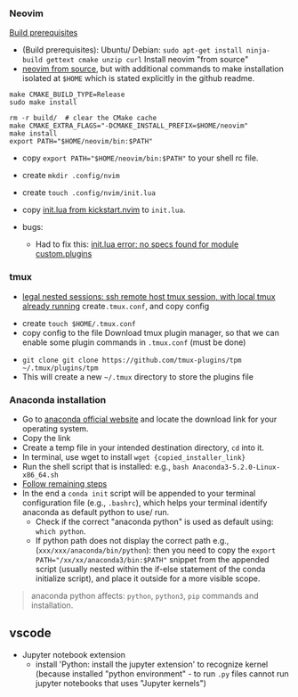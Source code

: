 
### Neovim

[Build prerequisites](https://github.com/neovim/neovim/wiki/Building-Neovim)
- (Build prerequisites): Ubuntu/ Debian: `sudo apt-get install ninja-build gettext cmake unzip curl`
Install neovim "from source"
- [neovim from source](https://github.com/neovim/neovim/wiki/Installing-Neovim#install-from-source), but with additional commands to make installation isolated at `$HOME` which is stated explicitly in the github readme.
```
make CMAKE_BUILD_TYPE=Release
sudo make install
```

```
rm -r build/  # clear the CMake cache
make CMAKE_EXTRA_FLAGS="-DCMAKE_INSTALL_PREFIX=$HOME/neovim"
make install
export PATH="$HOME/neovim/bin:$PATH"
```
- copy `export PATH="$HOME/neovim/bin:$PATH"` to your shell rc file.
- create `mkdir .config/nvim`
- create `touch .config/nvim/init.lua` 
- copy [init.lua from kickstart.nvim](https://github.com/nvim-lua/kickstart.nvim) to `init.lua`.

- bugs:
	- Had to fix this: [init.lua error: no specs found for module custom.plugins](https://github.com/nvim-lua/kickstart.nvim/issues/204)

### tmux
- [legal nested sessions: ssh remote host tmux session, with local tmux already running](https://www.freecodecamp.org/news/tmux-in-practice-local-and-nested-remote-tmux-sessions-4f7ba5db8795/)
create`.tmux.conf`, and copy config
+ create `touch $HOME/.tmux.conf`
+ copy config to the file
Download tmux plugin manager, so that we can enable some plugin commands in `.tmux.conf` (must be done)
- `git clone git clone https://github.com/tmux-plugins/tpm ~/.tmux/plugins/tpm`
- This will create a new `~/.tmux` directory to store the plugins file

### Anaconda installation
- Go to [anaconda official website](https://repo.anaconda.com/archive/Anaconda3-2023.07-2-Linux-x86_64.sh) and locate the download link for your operating system.
- Copy the link 
- Create a temp file in your intended destination directory, `cd` into it.
- In terminal, use wget to install `wget {copied_installer_link}`
- Run the shell script that is installed: e.g., `bash Anaconda3-5.2.0-Linux-x86_64.sh`
- [Follow remaining steps](https://clouds.eos.ubc.ca/~phil/docs/problem_solving/01-Orientation/01.05-Installing-Anaconda-on-Linux.html)
- In the end a `conda init` script will be appended to your terminal configuration file (e.g., `.bashrc`), which helps your terminal identify anaconda as default python to use/ run. 
	- Check if the correct "anaconda python" is used as default using: `which python`. 
	- If python path does not display the correct path e.g.,(`xxx/xxx/anaconda/bin/python`): then you need to copy the `export PATH="/xx/xx/anaconda3/bin:$PATH"` snippet from the appended script (usually nested within the if-else statement of the conda initialize script), and place it outside for a more visible scope.
> anaconda python affects: `python`, `python3`, `pip` commands and installation.

## vscode
- Jupyter notebook extension
	- install 'Python: install the jupyter extension' to recognize kernel (because installed "python environment" - to run `.py` files cannot run jupyter notebooks that uses "Jupyter kernels")

